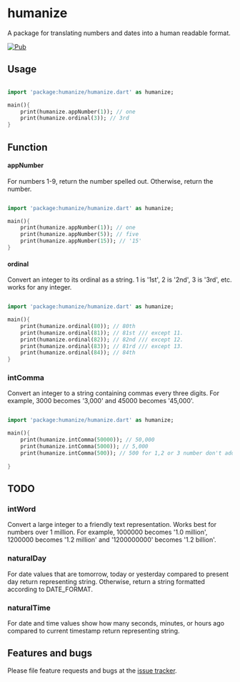 # humanize

A package for translating numbers and dates into a human readable format.

[![Pub](https://img.shields.io/pub/v/humanize.svg?style=flat-square)](https://pub.dartlang.org/packages/humanize)



## Usage

```dart

import 'package:humanize/humanize.dart' as humanize;

main(){
    print(humanize.appNumber(1)); // one
    print(humanize.ordinal(3)); // 3rd
}
```

## Function

#### appNumber

For numbers 1-9, return the number spelled out. Otherwise, return the number.
```dart

import 'package:humanize/humanize.dart' as humanize;

main(){
    print(humanize.appNumber(1)); // one
    print(humanize.appNumber(5)); // five
    print(humanize.appNumber(15)); // '15'
}
```

#### ordinal
Convert an integer to its ordinal as a string. 1 is '1st', 2 is '2nd',
3 is '3rd', etc. works for any integer.


```dart

import 'package:humanize/humanize.dart' as humanize;

main(){
    print(humanize.ordinal(80)); // 80th
    print(humanize.ordinal(81)); // 81st /// except 11.
    print(humanize.ordinal(82)); // 82nd /// except 12.
    print(humanize.ordinal(83)); // 81rd /// except 13.
    print(humanize.ordinal(84)); // 84th    
}
```

### intComma
Convert an integer to a string containing commas every three digits.
For example, 3000 becomes '3,000' and 45000 becomes '45,000'.


```dart

import 'package:humanize/humanize.dart' as humanize;

main(){
    print(humanize.intComma(50000)); // 50,000
    print(humanize.intComma(5000)); // 5,000
    print(humanize.intComma(500)); // 500 for 1,2 or 3 number don't add the comma 😉
      
}
```

## TODO

### intWord
Convert a large integer to a friendly text representation. Works best
for numbers over 1 million. For example, 1000000 becomes '1.0 million',
1200000 becomes '1.2 million' and '1200000000' becomes '1.2 billion'.

### naturalDay
For date values that are tomorrow, today or yesterday compared to
present day return representing string. Otherwise, return a string
formatted according to DATE_FORMAT.

### naturalTime
For date and time values show how many seconds, minutes, or hours ago
compared to current timestamp return representing string.

## Features and bugs

Please file feature requests and bugs at the [issue tracker][tracker].

[tracker]: https://github.com/jeanluc243/humanize/issues
